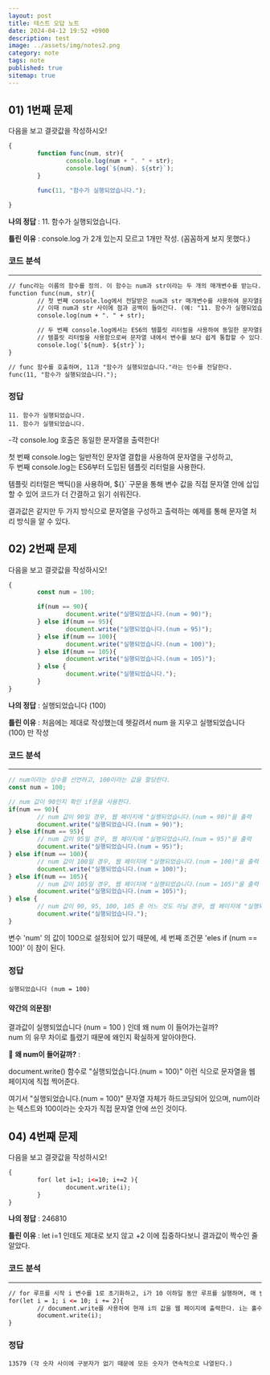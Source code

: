 ```yaml
---
layout: post
title: 테스트 오답 노트
date: 2024-04-12 19:52 +0900
description: test
image: ../assets/img/notes2.png
category: note
tags: note
published: true
sitemap: true
---
```


## 01) 1번째 문제

다음을 보고 결괏값을 작성하시오!

```javascript
{
        function func(num, str){
                console.log(num + ". " + str);    
                console.log(`${num}. ${str}`);      
        }

        func(11, "함수가 실행되었습니다.");

}
```

**나의 정답** : 11. 함수가 실행되었습니다.    

**틀린 이유** : console.log 가 2개 있는지 모르고 1개만 작성. (꼼꼼하게 보지 못했다.)

### 코드 분석
---

```html
// func라는 이름의 함수를 정의. 이 함수는 num과 str이라는 두 개의 매개변수를 받는다.
function func(num, str){
        // 첫 번째 console.log에서 전달받은 num과 str 매개변수를 사용하여 문자열을 생성하고 콘솔에 출력.
        // 이때 num과 str 사이에 점과 공백이 들어간다. (예: "11. 함수가 실행되었습니다.").
        console.log(num + ". " + str);

        // 두 번째 console.log에서는 ES6의 템플릿 리터럴을 사용하여 동일한 문자열을 생성하고 콘솔에 출력.
        // 템플릿 리터럴을 사용함으로써 문자열 내에서 변수를 보다 쉽게 통합할 수 있다.
        console.log(`${num}. ${str}`);
}

// func 함수를 호출하며, 11과 "함수가 실행되었습니다."라는 인수를 전달한다.
func(11, "함수가 실행되었습니다.");
```

### 정답

```
11. 함수가 실행되었습니다.
11. 함수가 실행되었습니다.
```

-각 console.log 호출은 동일한 문자열을 출력한다!   

첫 번째 console.log는 일반적인 문자열 결합을 사용하여 문자열을 구성하고,   
두 번째 console.log는 ES6부터 도입된 템플릿 리터럴을 사용한다.  

템플릿 리터럴은 백틱()을 사용하며, ${}` 구문을 통해 변수 값을 직접 문자열 안에 삽입할 수 있어 코드가 더 간결하고 읽기 쉬워진다.   

결과값은 같지만 두 가지 방식으로 문자열을 구성하고 출력하는 예제를 통해 문자열 처리 방식을 알 수 있다.


## 02) 2번째 문제

다음을 보고 결괏값을 작성하시오!

```javascript
{
        const num = 100;

        if(num == 90){
                document.write("실행되었습니다.(num = 90)");
        } else if(num == 95){
                document.write("실행되었습니다.(num = 95)");
        } else if(num == 100){
                document.write("실행되었습니다.(num = 100)");
        } else if(num == 105){
                document.write("실행되었습니다.(num = 105)");
        } else {
                document.write("실행되었습니다.");
        }
}
```

**나의 정답** : 실행되었습니다 (100)  

**틀린 이유** : 처음에는 제대로 작성했는데 헷갈려서 num 을 지우고 실행되었습니다 (100) 만 작성

### 코드 분석
---

```javascript
// num이라는 상수를 선언하고, 100이라는 값을 할당한다.
const num = 100;

// num 값이 90인지 확인 if문을 사용한다.
if(num == 90){
        // num 값이 90일 경우, 웹 페이지에 "실행되었습니다.(num = 90)"을 출력
        document.write("실행되었습니다.(num = 90)");
} else if(num == 95){
        // num 값이 95일 경우, 웹 페이지에 "실행되었습니다.(num = 95)"을 출력
        document.write("실행되었습니다.(num = 95)");
} else if(num == 100){
        // num 값이 100일 경우, 웹 페이지에 "실행되었습니다.(num = 100)"을 출력
        document.write("실행되었습니다.(num = 100)");
} else if(num == 105){
        // num 값이 105일 경우, 웹 페이지에 "실행되었습니다.(num = 105)"을 출력
        document.write("실행되었습니다.(num = 105)");
} else {
        // num 값이 90, 95, 100, 105 중 어느 것도 아닐 경우, 웹 페이지에 "실행되었습니다."을 출력
        document.write("실행되었습니다.");
}
```

변수 'num' 의 값이 100으로 설정되어 있기 때문에, 세 번째 조건문 'eles if (num == 100)' 이 참이 된다.

### 정답

```
실행되었습니다 (num = 100)
```

#### 약간의 의문점!

결과값이 실행되었습니다 (num = 100 ) 인데 왜 num 이 들어가는걸까?    
num 의 유무 차이로 틀렸기 때문에 왜인지 확실하게 알아야한다.

💬 **왜 num이 들어갈까?** : 

document.write() 함수로 "실행되었습니다.(num = 100)" 이런 식으로 문자열을 웹 페이지에 직접 찍어준다.

여기서 "실행되었습니다.(num = 100)" 문자열 자체가 하드코딩되어 있으며, num이라는 텍스트와 100이라는 숫자가 직접 문자열 안에 쓰인 것이다.

## 04) 4번째 문제

다음을 보고 결괏값을 작성하시오!

```html
{
        for( let i=1; i<=10; i+=2 ){
                document.write(i);
        }
} 
```

**나의 정답** :  246810

**틀린 이유** : let i=1 인데도 제대로 보지 않고 +2 이에 집중하다보니 결과값이 짝수인 줄 알았다.

### 코드 분석
---

```html
// for 루프를 시작 i 변수를 1로 초기화하고, i가 10 이하일 동안 루프를 실행하며, 매 반복마다 i를 2씩 증가시킨다.
for(let i = 1; i <= 10; i += 2){
        // document.write를 사용하여 현재 i의 값을 웹 페이지에 출력한다. i는 홀수만 취급합니다.
        document.write(i);
}
```


### 정답

```
13579 (각 숫자 사이에 구분자가 없기 때문에 모든 숫자가 연속적으로 나열된다.)
```


<!-- ## 03) 3번째 문제

다음을 보고 결괏값을 작성하시오!

```h

```

**나의 정답** :  

**틀린 이유** : 

### 코드 분석
---

```h


```



### 정답

```

```

#### 약간의 의문점!



💬 **왜?** : 

## 03) 3번째 문제

다음을 보고 결괏값을 작성하시오!

```h

```

**나의 정답** :  

**틀린 이유** : 

### 코드 분석
---

```h


```



### 정답

```

```

#### 약간의 의문점!



💬 **왜?** : 

## 03) 3번째 문제

다음을 보고 결괏값을 작성하시오!

```h

```

**나의 정답** :  

**틀린 이유** : 

### 코드 분석
---

```h


```



### 정답

```

```

#### 약간의 의문점!



💬 **왜?** : 

## 03) 3번째 문제

다음을 보고 결괏값을 작성하시오!

```h

```

**나의 정답** :  

**틀린 이유** : 

### 코드 분석
---

```h


```



### 정답

```

```

#### 약간의 의문점!



💬 **왜?** : 

## 03) 3번째 문제

다음을 보고 결괏값을 작성하시오!

```h

```

**나의 정답** :  

**틀린 이유** : 

### 코드 분석
---

```h


```



### 정답

```

```

#### 약간의 의문점!



💬 **왜?** : 
 -->
